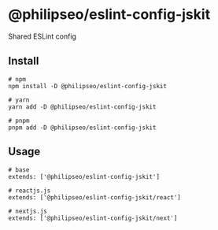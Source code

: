 # @philipseo/eslint-config-jskit

Shared ESLint config

## Install

```
# npm
npm install -D @philipseo/eslint-config-jskit

# yarn
yarn add -D @philipseo/eslint-config-jskit

# pnpm
pnpm add -D @philipseo/eslint-config-jskit
```

## Usage

```
# base
extends: ['@philipseo/eslint-config-jskit']

# reactjs.js
extends: ['@philipseo/eslint-config-jskit/react']

# nextjs.js
extends: ['@philipseo/eslint-config-jskit/next']
```
